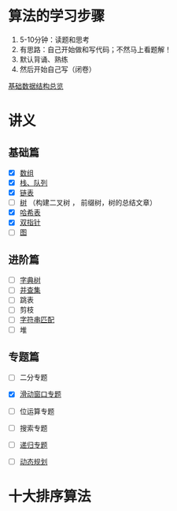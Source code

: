 # 算法的学习步骤

1. 5-10分钟：读题和思考
2. 有思路：自己开始做和写代码；不然马上看题解！
3. 默认背诵、熟练
4. 然后开始自己写（闭卷）

[基础数据结构总览](https://github.com/leetcode-pp/91alg-2/blob/master/lecture/basic-01.md)

# 讲义

## 基础篇

- [x] [数组](/leetcode/讲义/基础篇/数组.md)
- [x] [栈、队列](/leetcode/讲义/基础篇/栈、队列.md)
- [x] [链表](/leetcode/讲义/基础篇/链表.md)
- [ ] [树](/leetcode/讲义/基础篇/树.md) （构建二叉树 ， 前缀树，树的总结文章）
- [x] [哈希表](/leetcode/讲义/基础篇/哈希表.md)
- [x] [双指针](/leetcode/讲义/基础篇/双指针.md)
- [ ] [图](/leetcode/讲义/基础篇/图.md)

## 进阶篇

- [ ] [字典树](/leetcode/讲义/进阶篇/字典树.md)
- [ ] [并查集](/leetcode/讲义/进阶篇/并查集.md)
- [ ] 跳表
- [ ] 剪枝
- [ ] [字符串匹配](/leetcode/讲义/进阶篇/字符串匹配.md)
- [ ] 堆

## 专题篇

- [ ] 二分专题
- [x] [滑动窗口专题](/leetcode/讲义/专题篇/滑动窗口.md)
- [ ] 位运算专题
- [ ] 搜索专题
- [ ] [递归专题](/leetcode/讲义/专题篇/递归.md)
- [ ] [动态规划](/leetcode/讲义/专题篇/动态规划.md)



# 十大排序算法